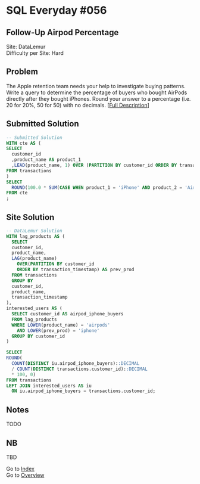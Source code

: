 # SQL Everyday \#056

## Follow-Up Airpod Percentage

Site: DataLemur\
Difficulty per Site: Hard

## Problem

The Apple retention team needs your help to investigate buying patterns. Write a query to determine the percentage of buyers who bought AirPods directly after they bought iPhones. Round your answer to a percentage (i.e. 20 for 20%, 50 for 50) with no decimals. [[Full Description](https://datalemur.com/questions/follow-up-airpod-percentage)]

## Submitted Solution

```sql
-- Submitted Solution
WITH cte AS (
SELECT
  customer_id
  ,product_name AS product_1
  ,LEAD(product_name, 1) OVER (PARTITION BY customer_id ORDER BY transaction_id ASC) AS product_2
FROM transactions
)
SELECT
  ROUND(100.0 * SUM(CASE WHEN product_1 = 'iPhone' AND product_2 = 'AirPods' THEN 1 ELSE 0 END) / COUNT(DISTINCT customer_id), 0) AS counted
FROM cte
;
```

## Site Solution

```sql
-- DataLemur Solution 
WITH lag_products AS (
  SELECT
  customer_id,
  product_name,
  LAG(product_name)
    OVER(PARTITION BY customer_id
    ORDER BY transaction_timestamp) AS prev_prod
  FROM transactions
  GROUP BY
  customer_id,
  product_name,
  transaction_timestamp
),
interested_users AS (
  SELECT customer_id AS airpod_iphone_buyers
  FROM lag_products
  WHERE LOWER(product_name) = 'airpods'
    AND LOWER(prev_prod) = 'iphone'
  GROUP BY customer_id
)

SELECT
ROUND(
  COUNT(DISTINCT iu.airpod_iphone_buyers)::DECIMAL
  / COUNT(DISTINCT transactions.customer_id)::DECIMAL
  * 100, 0)
FROM transactions
LEFT JOIN interested_users AS iu
  ON iu.airpod_iphone_buyers = transactions.customer_id;
```

## Notes

TODO

## NB

TBD

Go to [Index](../?tab=readme-ov-file#index)\
Go to [Overview](../?tab=readme-ov-file)
